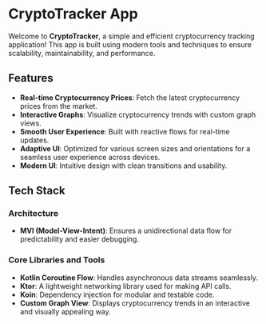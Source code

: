 # CryptoTracker App

Welcome to **CryptoTracker**, a simple and efficient cryptocurrency tracking application! This app is built using modern tools and techniques to ensure scalability, maintainability, and performance.

## Features
- **Real-time Cryptocurrency Prices**: Fetch the latest cryptocurrency prices from the market.
- **Interactive Graphs**: Visualize cryptocurrency trends with custom graph views.
- **Smooth User Experience**: Built with reactive flows for real-time updates.
- **Adaptive UI**: Optimized for various screen sizes and orientations for a seamless user experience across devices.
- **Modern UI**: Intuitive design with clean transitions and usability.

## Tech Stack

### Architecture
- **MVI (Model-View-Intent)**: Ensures a unidirectional data flow for predictability and easier debugging.
  
### Core Libraries and Tools
- **Kotlin Coroutine Flow**: Handles asynchronous data streams seamlessly.
- **Ktor**: A lightweight networking library used for making API calls.
- **Koin**: Dependency injection for modular and testable code.
- **Custom Graph View**: Displays cryptocurrency trends in an interactive and visually appealing way.


